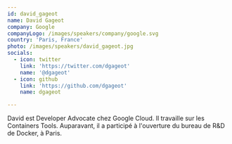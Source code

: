 ```yaml
---
id: david_gageot
name: David Gageot
company: Google
companyLogo: /images/speakers/company/google.svg
country: 'Paris, France'
photo: /images/speakers/david_gageot.jpg
socials:
  - icon: twitter
    link: 'https://twitter.com/dgageot'
    name: '@dgageot'
  - icon: github
    link: 'https://github.com/dgageot'
    name: dgageot

---
```


David est Developer Advocate chez Google Cloud. Il travaille sur les Containers Tools. Auparavant, il a participé à l'ouverture du bureau de R&D de Docker, à Paris.
